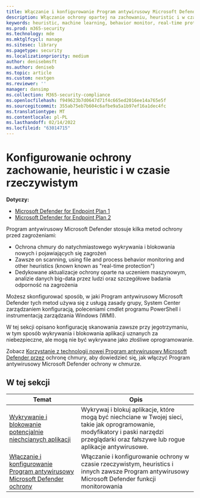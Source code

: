 ```yaml
---
title: Włączanie i konfigurowanie Program antywirusowy Microsoft Defender ochrony
description: Włączanie ochrony opartej na zachowaniu, heuristic i w czasie rzeczywistym w programie Microsoft Defender AV.
keywords: heuristic, machine learning, behavior monitor, real-time protection, always-on, Program antywirusowy Microsoft Defender, antimalware, security, defender
ms.prod: m365-security
ms.technology: mde
ms.mktglfcycl: manage
ms.sitesec: library
ms.pagetype: security
ms.localizationpriority: medium
author: denisebmsft
ms.author: deniseb
ms.topic: article
ms.custom: nextgen
ms.reviewer: ''
manager: dansimp
ms.collection: M365-security-compliance
ms.openlocfilehash: f949623b7d0647d71f4c665ed2016ee14a765e5f
ms.sourcegitcommit: 355ab75eb7b604c6afbe9a5a1b97ef16a1dec4fc
ms.translationtype: MT
ms.contentlocale: pl-PL
ms.lasthandoff: 02/14/2022
ms.locfileid: "63014715"
---
```

# <a name="configure-behavioral-heuristic-and-real-time-protection"></a>Konfigurowanie ochrony zachowanie, heuristic i w czasie rzeczywistym


**Dotyczy:**

- [Microsoft Defender for Endpoint Plan 1](https://go.microsoft.com/fwlink/p/?linkid=2154037)
- [Microsoft Defender for Endpoint Plan 2](https://go.microsoft.com/fwlink/p/?linkid=2154037)

Program antywirusowy Microsoft Defender stosuje kilka metod ochrony przed zagrożeniami:

- Ochrona chmury do natychmiastowego wykrywania i blokowania nowych i pojawiających się zagrożeń
- Zawsze on scanning, using file and process behavior monitoring and other heuristics (known known as "real-time protection")
- Dedykowane aktualizacje ochrony oparte na uczeniem maszynowym, analizie danych big-data przez ludzi oraz szczegółowe badania odporność na zagrożenia

Możesz skonfigurować sposób, w jaki Program antywirusowy Microsoft Defender tych metod używa się z usługą zasady grupy, System Center zarządzaniem konfiguracją, poleceniami cmdlet programu PowerShell i instrumentacją zarządzania Windows (WMI).

W tej sekcji opisano konfigurację skanowania zawsze przy jegotrzymaniu, w tym sposób wykrywania i blokowania aplikacji uznanych za niebezpieczne, ale mogą nie być wykrywane jako złośliwe oprogramowanie.

Zobacz [Korzystanie z technologii nowej Program antywirusowy Microsoft Defender przez](cloud-protection-microsoft-defender-antivirus.md) ochronę chmury, aby dowiedzieć się, jak włączyć Program antywirusowy Microsoft Defender ochrony w chmurze.

## <a name="in-this-section"></a>W tej sekcji

| Temat|Opis |
|---|---|
| [Wykrywanie i blokowanie potencjalnie niechcianych aplikacji](detect-block-potentially-unwanted-apps-microsoft-defender-antivirus.md)| Wykrywaj i blokuj aplikacje, które mogą być niechciane w Twojej sieci, takie jak oprogramowanie, modyfikatory i paski narzędzi przeglądarki oraz fałszywe lub rogue aplikacje antywirusowe. |
| [Włączanie i konfigurowanie Program antywirusowy Microsoft Defender ochrony](configure-real-time-protection-microsoft-defender-antivirus.md)|Włączanie i konfigurowanie ochrony w czasie rzeczywistym, heuristics i innych zawsze Program antywirusowy Microsoft Defender funkcji monitorowania |
